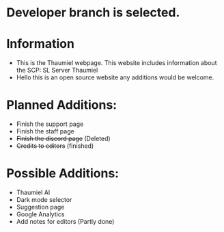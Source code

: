 # Developer branch is selected.
# Information
* This is the Thaumiel webpage. This website includes information about the SCP: SL Server Thaumiel
* Hello this is an open source website any additions would be welcome.

# Planned Additions:
* Finish the support page
* Finish the staff page
* ~~Finish the discord page~~ (Deleted)
* ~~Credits to editors~~ (finished)

# Possible Additions:
* Thaumiel AI
* Dark mode selector
* Suggestion page
* Google Analytics
* Add notes for editors (Partly done)
